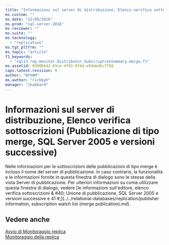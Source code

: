 ```yaml
---
title: "Informazioni sul server di distribuzione, Elenco verifica sottoscrizioni (Pubblicazione di tipo merge, SQL Server 2005 e versioni successive) | Microsoft Docs"
ms.custom: ""
ms.date: "12/09/2016"
ms.prod: "sql-server-2016"
ms.reviewer: ""
ms.suite: ""
ms.technology: 
  - "replication"
ms.tgt_pltfrm: ""
ms.topic: "article"
f1_keywords: 
  - "sql13.rep.monitor.Distributor.SubscriptionSummary.merge.f1"
ms.assetid: 0308bbd2-03ce-4f03-974d-e54ebd6c7f58
caps.latest.revision: 9
author: "BYHAM"
ms.author: "rickbyh"
manager: "jhubbard"
---
```

# Informazioni sul server di distribuzione, Elenco verifica sottoscrizioni (Pubblicazione di tipo merge, SQL Server 2005 e versioni successive)
  Nelle informazioni per le sottoscrizioni delle pubblicazioni di tipo merge è incluso il nome del server di pubblicazione. In caso contrario, la funzionalità e le informazioni fornite in questa finestra di dialogo sono le stesse della vista Server di pubblicazione. Per ulteriori informazioni su come utilizzare questa finestra di dialogo, vedere [le informazioni sull'editore, elenco verifica sottoscrizioni & #40; Unione di pubblicazione, SQL Server 2005 e versioni successive e 41 #;](../../relational-databases/replication/publisher information, subscription watch list (merge publication).md).  
  
## Vedere anche  
 [Avvio di Monitoraggio replica](../../relational-databases/replication/monitor/start-the-replication-monitor.md)   
 [Monitoraggio della replica](../../relational-databases/replication/monitor/monitoring-replication-overview.md)  
  
  